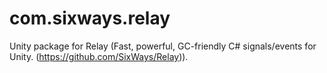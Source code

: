 # com.sixways.relay
Unity package for Relay (Fast, powerful, GC-friendly C# signals/events for Unity. (https://github.com/SixWays/Relay)).
